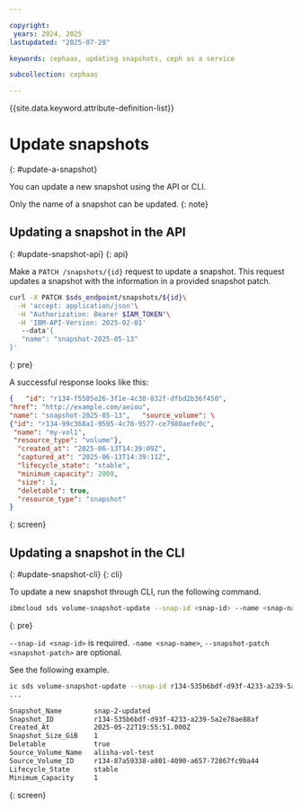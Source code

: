 ```yaml
---

copyright:
 years: 2024, 2025
lastupdated: "2025-07-28"

keywords: cephaas, updating snapshots, ceph as a service

subcollection: cephaas

---
```


{{site.data.keyword.attribute-definition-list}}

# Update snapshots
{: #update-a-snapshot}


You can update a new snapshot using the API or CLI.

Only the name of a snapshot can be updated.
{: note}

## Updating a snapshot in the API
{: #update-snapshot-api}
{: api}

Make a `PATCH /snapshots/{id}` request to update a snapshot. This request updates a snapshot with the information in a provided snapshot patch.



```sh
curl -X PATCH $sds_endpoint/snapshots/${id}\
  -H 'accept: application/json'\
  -H "Authorization: Bearer $IAM_TOKEN"\
  -H 'IBM-API-Version: 2025-02-01'
   --data'{
   "name": "snapshot-2025-05-13"
}'
```
{: pre}

A successful response looks like this:

```json
{   "id": "r134-f5505e26-3f1e-4c30-832f-dfbd2b36f450",   
"href": "http://example.com/aeiou",   
"name": "snapshot-2025-05-13",   "source_volume": \
{"id": "r134-99c368a1-9595-4c78-9577-ce7980aefe0c",    
 "name": "my-vol1",     
 "resource_type": "volume"},
  "created_at": "2025-06-13T14:39:09Z",
  "captured_at": "2025-06-13T14:39:11Z",
  "lifecycle_state": "stable",
  "minimum_capacity": 2000,
  "size": 1,
  "deletable": true,
  "resource_type": "snapshot"
}
```
{: screen}

## Updating a snapshot in the CLI
{: #update-snapshot-cli}
{: cli}

To update a new snapshot through CLI, run the following command.

```sh
ibmcloud sds volume-snapshot-update --snap-id <snap-id> --name <snap-name>, --snapshot-patch <snapshot-patch>
```
{: pre}

`--snap-id <snap-id>` is required. `-name <snap-name>`, `--snapshot-patch <snapshot-patch>` are optional.

See the following example.

```bash
ic sds volume-snapshot-update --snap-id r134-535b6bdf-d93f-4233-a239-5a2e78ae88af --name snap-2-updated
...

Snapshot_Name        snap-2-updated
Snapshot_ID          r134-535b6bdf-d93f-4233-a239-5a2e78ae88af
Created_At           2025-05-22T19:55:51.000Z
Snapshot_Size_GiB    1
Deletable            true
Source_Volume_Name   alisha-vol-test
Source_Volume_ID     r134-87a59338-a801-4090-a657-72867fc9ba44
Lifecycle_State      stable
Minimum_Capacity     1
```
{: screen}
